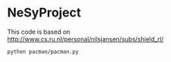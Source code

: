 # NeSyProject
This code is based on http://www.cs.ru.nl/personal/nilsjansen/subs/shield_rl/ 

`python pacman/pacman.py` 
